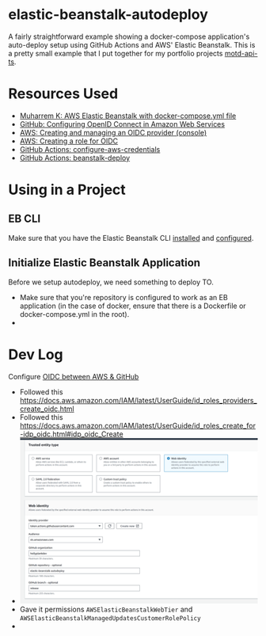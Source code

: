 # elastic-beanstalk-autodeploy

A fairly straightforward example showing a docker-compose application's auto-deploy setup using GitHub Actions and AWS' Elastic Beanstalk. This is a pretty small example that I put together for my portfolio projects [motd-api-ts](https://github.com/hollyplankdev/motd-api-ts).

# Resources Used

- [Muharrem K: AWS Elastic Beanstalk with docker-compose.yml file](https://medium.com/adessoturkey/aws-elastic-beanstalk-with-docker-compose-yml-file-ae5958569b2f)
- [GitHub: Configuring OpenID Connect in Amazon Web Services](https://docs.github.com/en/actions/deployment/security-hardening-your-deployments/configuring-openid-connect-in-amazon-web-services#adding-the-identity-provider-to-aws)
- [AWS: Creating and managing an OIDC provider (console)](https://docs.aws.amazon.com/IAM/latest/UserGuide/id_roles_providers_create_oidc.html#manage-oidc-provider-console)
- [AWS: Creating a role for OIDC](https://docs.aws.amazon.com/IAM/latest/UserGuide/id_roles_create_for-idp_oidc.html#idp_oidc_Create)
- [GitHub Actions: configure-aws-credentials](https://github.com/aws-actions/configure-aws-credentials?tab=readme-ov-file#oidc)
- [GitHub Actions: beanstalk-deploy](https://github.com/einaregilsson/beanstalk-deploy)

# Using in a Project

## EB CLI

Make sure that you have the Elastic Beanstalk CLI [installed](https://docs.aws.amazon.com/elasticbeanstalk/latest/dg/eb-cli3-install.html) and [configured](https://docs.aws.amazon.com/elasticbeanstalk/latest/dg/eb-cli3-configuration.html).

## Initialize Elastic Beanstalk Application

Before we setup autodeploy, we need something to deploy TO. 
- Make sure that you're repository is configured to work as an EB application (in the case of docker, ensure that there is a Dockerfile or docker-compose.yml in the root).
- 

# Dev Log

Configure [OIDC between AWS & GitHub](https://docs.github.com/en/actions/deployment/security-hardening-your-deployments/configuring-openid-connect-in-amazon-web-services)

- Followed this https://docs.aws.amazon.com/IAM/latest/UserGuide/id_roles_providers_create_oidc.html
- Followed this https://docs.aws.amazon.com/IAM/latest/UserGuide/id_roles_create_for-idp_oidc.html#idp_oidc_Create
- ![](docs/role-creation.png)
- Gave it permissions `AWSElasticBeanstalkWebTier` and `AWSElasticBeanstalkManagedUpdatesCustomerRolePolicy`
-
